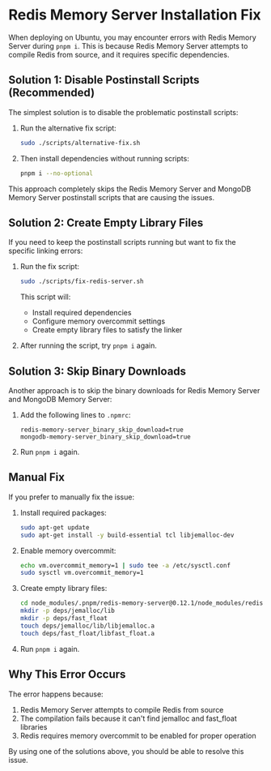 # Redis Memory Server Installation Fix

When deploying on Ubuntu, you may encounter errors with Redis Memory Server during `pnpm i`. This is because Redis Memory Server attempts to compile Redis from source, and it requires specific dependencies.

## Solution 1: Disable Postinstall Scripts (Recommended)

The simplest solution is to disable the problematic postinstall scripts:

1. Run the alternative fix script:
   ```bash
   sudo ./scripts/alternative-fix.sh
   ```

2. Then install dependencies without running scripts:
   ```bash
   pnpm i --no-optional
   ```

This approach completely skips the Redis Memory Server and MongoDB Memory Server postinstall scripts that are causing the issues.

## Solution 2: Create Empty Library Files

If you need to keep the postinstall scripts running but want to fix the specific linking errors:

1. Run the fix script:
   ```bash
   sudo ./scripts/fix-redis-server.sh
   ```

   This script will:
   - Install required dependencies
   - Configure memory overcommit settings
   - Create empty library files to satisfy the linker

2. After running the script, try `pnpm i` again.

## Solution 3: Skip Binary Downloads

Another approach is to skip the binary downloads for Redis Memory Server and MongoDB Memory Server:

1. Add the following lines to `.npmrc`:
   ```
   redis-memory-server_binary_skip_download=true
   mongodb-memory-server_binary_skip_download=true
   ```

2. Run `pnpm i` again.

## Manual Fix

If you prefer to manually fix the issue:

1. Install required packages:
   ```bash
   sudo apt-get update
   sudo apt-get install -y build-essential tcl libjemalloc-dev
   ```

2. Enable memory overcommit:
   ```bash
   echo vm.overcommit_memory=1 | sudo tee -a /etc/sysctl.conf
   sudo sysctl vm.overcommit_memory=1
   ```

3. Create empty library files:
   ```bash
   cd node_modules/.pnpm/redis-memory-server@0.12.1/node_modules/redis-memory-server/redis-build
   mkdir -p deps/jemalloc/lib
   mkdir -p deps/fast_float
   touch deps/jemalloc/lib/libjemalloc.a
   touch deps/fast_float/libfast_float.a
   ```

4. Run `pnpm i` again.

## Why This Error Occurs

The error happens because:
1. Redis Memory Server attempts to compile Redis from source
2. The compilation fails because it can't find jemalloc and fast_float libraries
3. Redis requires memory overcommit to be enabled for proper operation

By using one of the solutions above, you should be able to resolve this issue. 